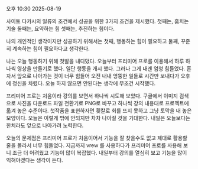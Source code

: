 오후 10:30 2025-08-19

사이토 다카시의 일류의 조건에서
성공을 위한 3가지 조건을 제시했다.
첫째는, 훔치는 기술
둘째는, 요약하는 힘
셋째는, 추진하는 힘이다.

나의 개인적인 생각이지만 성공하기 위해서는
첫째, 행동하는 힘이 필요하고
둘째, 꾸준히 계속하는 힘이 필요하다고 생각한다.

나는 오늘 행동하기 위해 첫발을 내디뎠다.
오늘부터 프리미어 프로를 이용해서 하루 하나씩 영상을
만들기로 했다. 일단 행동을 개시 했다.
그러나 그게 내겐 엄청 힘들었다. 
혼자서 앞으로 나아가는 것이 너무 힘들어 오전 내내 엉뚱한 일들로
시간만 보내다가 오후에 정신을 차렸다. 
오늘 하지 않으면 안된다는 생각에 무조건 시작했다.

프리미어 프로는 처음이라 강의를 보면서 하나씩 시도해 보았다.
구글에서 이미지 검색으로 사진을 다운로드 파일 전환기로 PNG로 바꾸고
하나씩 강의 내용대로 프로젝트에 옯겨 놓은 수준이다.
첫작품을 표현하자면 횟칼로 회를 뜨지 못하고 그냥 토막을 내 놓은 모양이다.
오늘은 이렇게 밖에 안되지만 차차 나아질 것을 기대한다.
내일은 오늘보다는 한치라도 앞으로 나아가려 노력한다.

오늘의 문제점은 프리미어 프로가 처음이어서 기능을 잘 찾을수도 없고
제대로 활용할 줄을 몰라서 너무 힘들었다.
지금까지 vrew 를 사용하다가 프리미어 프로를 사용해 보니
조금 더 어려웠고 기능이 많이 복잡했다.
내일부터 강의를 열심히 보고 기능을 많이 익혀야겠다는 생각이 든다.
